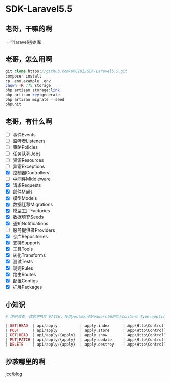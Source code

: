 # SDK-Laravel5.5

## 老哥，干嘛的啊

一个laravel初始库

## 老哥，怎么用啊

```php
git clone https://github.com/OMGZui/SDK-Laravel5.5.git
composer install
cp .env.example .env
chown -R 775 storage
php artisan storage:link
php artisan key:generate
php artisan migrate --seed
phpunit
```

## 老哥，有什么啊

- [ ] 事件Events
- [ ] 监听者Listeners
- [ ] 策略Policies
- [ ] 任务队列Jobs
- [ ] 资源Resources
- [ ] 异常Exceptions
- [x] 控制器Controllers
- [ ] 中间件Middleware
- [x] 请求Requests
- [x] 邮件Mails
- [x] 模型Models
- [x] 数据迁移Migrations
- [x] 模型工厂Factories
- [x] 数据填充Seeds
- [x] 通知Notifications
- [ ] 服务提供者Providers
- [x] 仓库Repositories
- [x] 支持Supports
- [x] 工具Tools
- [x] 转化Transforms
- [x] 测试Tests
- [x] 规则Rules
- [x] 路由Routes
- [x] 配置Configs
- [x] 扩展Packages

## 小知识

```php
# 增删改查，改这里PUT|PATCH，使用postman时Headers记得加上Content-Type:application/x-www-form-urlencoded

| GET|HEAD  | api/apply          | apply.index      | App\Http\Controllers\Api\ApplyController@index   |
| POST      | api/apply          | apply.store      | App\Http\Controllers\Api\ApplyController@store   |
| GET|HEAD  | api/apply/{apply}  | apply.show       | App\Http\Controllers\Api\ApplyController@show    |
| PUT|PATCH | api/apply/{apply}  | apply.update     | App\Http\Controllers\Api\ApplyController@update  |
| DELETE    | api/apply/{apply}  | apply.destroy    | App\Http\Controllers\Api\ApplyController@destroy |

```

## 抄袭哪里的啊

[jcc/blog](https://github.com/jcc/blog)